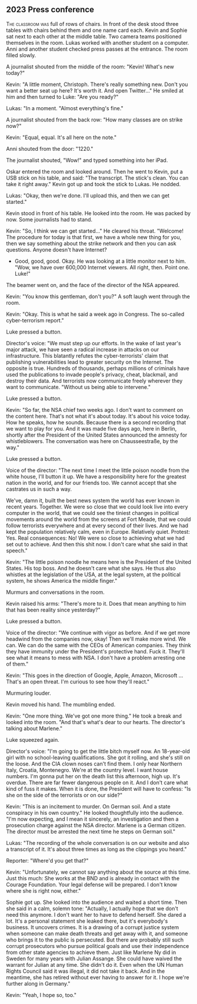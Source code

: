 
## **2023** Press conference

<span style="font-variant:small-caps;">The classroom was </span> full of rows of chairs.
In front of the desk stood three tables with chairs behind them and one name card each.
Kevin and Sophie sat next to each other at the middle table.
Two camera teams positioned themselves in the room.
Lukas worked with another student on a computer.
Anni and another student checked press passes at the entrance.
The room filled slowly.

A journalist shouted from the middle of the room: "Kevin!
What's new today?"

Kevin: "A little moment, Christoph.
There's really something new.
Don't you want a better seat up here?
It's worth it.
And open Twitter..."
He smiled at him and then turned to Luke: "Are you ready?"

Lukas: "In a moment. "Almost everything's fine."

A journalist shouted from the back row: "How many classes are on strike now?"

Kevin: "Equal, equal.
It's all here on the note."

Anni shouted from the door: "1220."

The journalist shouted, "Wow!" and typed something into her iPad.

Oskar entered the room and looked around.
Then he went to Kevin, put a USB stick on his table, and said: "The transcript.
The stick's clean.
You can take it right away." Kevin got up and took the stick to Lukas.
He nodded.

Lukas: "Okay, then we're done.
I'll upload this, and then we can get started."

Kevin stood in front of his table.
He looked into the room.
He was packed by now.
Some journalists had to stand.

Kevin: "So, I think we can get started..." He cleared his throat.
"Welcome!
The procedure for today is that first, we have a whole new thing for you, then we say something about the strike network and then you can ask questions.
Anyone doesn't have Internet?
- Good, good, good. Okay. He was looking at a little monitor next to him.
"Wow, we have over 600,000 Internet viewers.
All right, then.
Point one.
Luke!"

The beamer went on, and the face of the director of the NSA appeared.

Kevin: "You know this gentleman, don't you?" A soft laugh went through the room.

Kevin: "Okay.
This is what he said a week ago in Congress.
The so-called cyber-terrorism report."

Luke pressed a button.

Director's voice: "We must step up our efforts.
In the wake of last year's major attack, we have seen a radical increase in attacks on our infrastructure.
This blatantly refutes the cyber-terrorists' claim that publishing vulnerabilities lead to greater security on the Internet.
The opposite is true.
Hundreds of thousands, perhaps millions of criminals have used the publications to invade people's privacy, cheat, blackmail, and destroy their data.
And terrorists now communicate freely wherever they want to communicate.
"Without us being able to intervene."

Luke pressed a button.

Kevin: "So far, the NSA chief two weeks ago.
I don't want to comment on the content here.
That's not what it's about today.
It's about his voice today.
How he speaks, how he sounds.
Because there is a second recording that we want to play for you.
And it was made five days ago, here in Berlin,
shortly after the President of the United States announced the amnesty for whistleblowers.
The conversation was here on Chausseestraße, by the way."

Luke pressed a button.

Voice of the director: "The next time I meet the little poison noodle from the white house, I'll button it up.
We have a responsibility here for the greatest nation in the world, and for our friends too.
We cannot accept that she castrates us in such a way.

We've, damn it, built the best news system the world has ever known in recent years.
Together.
We were so close that we could look live into every computer in the world, that we could see the tiniest changes in political movements around the world from the screens at Fort Meade, that we could follow terrorists everywhere and at every second of their lives.
And we had kept the population relatively calm, even in Europe.
Relatively quiet.
Protest: Yes.
Real consequences: No!
We were so close to achieving what we had set out to achieve.
And then this shit now.
I don't care what she said in that speech."

Kevin: "The little poison noodle he means here is the President of the United States.
His top boss.
And he doesn't care what she says.
He thus also whistles at the legislation of the USA, at the legal system, at the political system, he shows America the middle finger."

Murmurs and conversations in the room.

Kevin raised his arms: "There's more to it.
Does that mean anything to him that has been reality since yesterday?"

Luke pressed a button.

Voice of the director: "We continue with vigor as before.
And if we get more headwind from the companies now, okay!
Then we'll make more wind.
We can.
We can do the same with the CEOs of American companies.
They think they have immunity under the President's protective hand.
Fuck it.
They'll see what it means to mess with NSA.
I don't have a problem arresting one of them."

Kevin: "This goes in the direction of Google, Apple, Amazon, Microsoft ...
That's an open threat.
I'm curious to see how they'll react."

Murmuring louder.

Kevin moved his hand.
The mumbling ended.

Kevin: "One more thing.
We've got one more thing." He took a break and looked into the room.
"And that's what's dear to our hearts.
The director's talking about Marlene."

Luke squeezed again.

Director's voice: "I'm going to get the little bitch myself now.
An 18-year-old girl with no school-leaving qualifications.
She got it rolling, and she's still on the loose.
And the CIA clown noses can't find them.
I only hear Northern Italy, Croatia, Montenegro.
We're at the country level.
I want house numbers.
I'm gonna put her on the death list this afternoon, high up.
It's overdue.
There are far fewer dangerous people on it.
And I don't care what kind of fuss it makes.
When it is done, the President will have to confess: "Is she on the side of the terrorists or on our side?"

Kevin: "This is an incitement to murder.
On German soil.
And a state conspiracy in his own country." He looked thoughtfully into the audience.
"I'm now expecting, and I mean it sincerely, an investigation and then a prosecution charge against the NSA director.
Marlene is a German citizen.
The director must be arrested the next time he steps on German soil."

Lukas: "The recording of the whole conversation is on our website and also a transcript of it.
It's about three times as long as the clippings you heard."

Reporter: "Where'd you get that?"

Kevin: "Unfortunately, we cannot say anything about the source at this time.
Just this much: She works at the BND and is already in contact with the Courage Foundation.
Your legal defense will be prepared.
I don't know where she is right now, either."

Sophie got up.
She looked into the audience and waited a short time.
Then she said in a calm, solemn tone: "Actually, I actually hope that we don't need this anymore.
I don't want her to have to defend herself.
She dared a lot.
It's a personal statement she leaked there, but it's everybody's business.
It uncovers crimes.
It is a drawing of a corrupt justice system when someone can make death threats and get away with it, and someone who brings it to the public is persecuted.
But there are probably still such corrupt prosecutors who pursue political goals and use their independence from other state agencies to achieve them.
Just like Marlene Ny did in Sweden for many years with Julian Assange.
She could have waived the warrant for Julian at any time.
She didn't do it.
Even when the UN Human Rights Council said it was illegal, it did not take it back.
And in the meantime, she has retired without ever having to answer for it.
I hope we're further along in Germany."

Kevin: "Yeah, I hope so, too."

